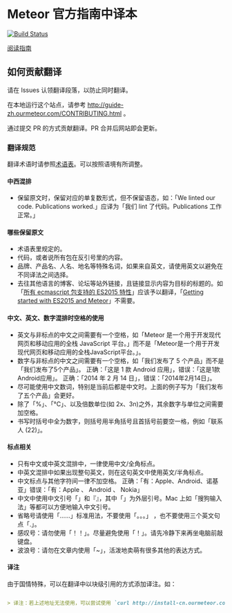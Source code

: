 # Meteor 官方指南中译本

[![Build Status](https://travis-ci.org/ourmeteor/guide-zh.svg?branch=master)](https://travis-ci.org/ourmeteor/guide-zh)

[阅读指南](http://guide-zh.ourmeteor.com/)

## 如何贡献翻译

请在 Issues 认领翻译段落，以防止同时翻译。

在本地运行这个站点，请参考 http://guide-zh.ourmeteor.com/CONTRIBUTING.html 。

通过提交 PR 的方式贡献翻译。PR 合并后网站即会更新。

### 翻译规范

翻译术语时请参照[术语表](https://github.com/ourmeteor/guide-zh/wiki/%E6%9C%AF%E8%AF%AD%E8%A1%A8)。可以按照语境有所调整。

#### 中西混排

* 保留原文时，保留对应的单复数形式，但不保留语态，如：「We linted our code. Publications worked.」应译为「我们 lint 了代码。Publications 工作正常。」

#### 哪些保留原文

* 术语表里规定的。
* 代码，或者说所有包在反引号里的内容。
* 品牌、产品名、人名、地名等特殊名词，如果来自英文，请使用英文以避免在不同译法之间选择。
* 去往其他语言的博客、论坛等站外链接，且链接显示内容为目标的标题的。如「[所有 ecmascript 包支持的 ES2015 特性](https://docs.meteor.com/packages/ecmascript.html#Supported-ES2015-Features)」应该予以翻译，「[Getting started with ES2015 and Meteor](http://info.meteor.com/blog/es2015-get-started)」不需要。

#### 中文、英文、数字混排时空格的使用

* 英文与非标点的中文之间需要有一个空格，如「Meteor 是一个用于开发现代网页和移动应用的全栈 JavaScript 平台。」而不是「Meteor是一个用于开发现代网页和移动应用的全栈JavaScript平台。」。
* 数字与非标点的中文之间需要有一个空格，如「我们发布了 5 个产品」而不是「我们发布了5个产品」。 正确：「这是 1 款 Android 应用」，错误：「这是1款Android应用」。 正确：「2014 年 2 月 14 日」，错误：「2014年2月14日」。
* 尽可能使用中文数词，特别是当前后都是中文时。上面的例子写为「我们发布了五个产品」会更好。
* 除了「%」、「°C」、以及倍数单位(如 2x、3n)之外，其余数字与单位之间需要加空格。
* 书写时括号中全为数字，则括号用半角括号且首括号前要空一格，例如「联系人 (22)」。

#### 标点相关

* 只有中文或中英文混排中，一律使用中文/全角标点。
* 中英文混排中如果出现整句英文，则在这句英文中使用英文/半角标点。
* 中文标点与其他字符间一律不加空格。 正确：「有：Apple、Android、诺基亚」错误：「有：Apple 、 Android 、 Nokia」
* 中文中使用中文引号「」和『』，其中「」为外层引号。Mac 上如「搜狗输入法」等都可以方便地输入中文引号。
* 省略号请使用「……」标准用法，不要使用「。。。」 ，也不要使用三个英文句点「.」。
* 感叹号：请勿使用「！！」。尽量避免使用「！」。请先冷静下来再坐电脑前敲键盘。
* 波浪号：请勿在文章内使用「~」，活泼地卖萌有很多其他的表达方式。

#### 译注

由于国情特殊，可以在翻译中以块级引用的方式添加译注。如：

```markdown

> 译注：若上述地址无法使用，可以尝试使用 `curl http://install-cn.ourmeteor.com/1.3.2.4 | sh`。其中 `1.3.2.4` 是版本号，我们将保持它更新到最新版。

```
